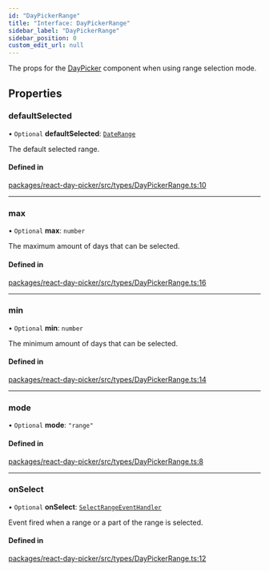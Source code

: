 ```yaml
---
id: "DayPickerRange"
title: "Interface: DayPickerRange"
sidebar_label: "DayPickerRange"
sidebar_position: 0
custom_edit_url: null
---
```


The props for the [DayPicker](../functions/DayPicker) component when using range selection mode.

## Properties

### defaultSelected

• `Optional` **defaultSelected**: [`DateRange`](../types/DateRange)

The default selected range.

#### Defined in

[packages/react-day-picker/src/types/DayPickerRange.ts:10](https://github.com/gpbl/react-day-picker/blob/0df406c0/packages/react-day-picker/src/types/DayPickerRange.ts#L10)

___

### max

• `Optional` **max**: `number`

The maximum amount of days that can be selected.

#### Defined in

[packages/react-day-picker/src/types/DayPickerRange.ts:16](https://github.com/gpbl/react-day-picker/blob/0df406c0/packages/react-day-picker/src/types/DayPickerRange.ts#L16)

___

### min

• `Optional` **min**: `number`

The minimum amount of days that can be selected.

#### Defined in

[packages/react-day-picker/src/types/DayPickerRange.ts:14](https://github.com/gpbl/react-day-picker/blob/0df406c0/packages/react-day-picker/src/types/DayPickerRange.ts#L14)

___

### mode

• `Optional` **mode**: ``"range"``

#### Defined in

[packages/react-day-picker/src/types/DayPickerRange.ts:8](https://github.com/gpbl/react-day-picker/blob/0df406c0/packages/react-day-picker/src/types/DayPickerRange.ts#L8)

___

### onSelect

• `Optional` **onSelect**: [`SelectRangeEventHandler`](../types/SelectRangeEventHandler)

Event fired when a range or a part of the range is selected.

#### Defined in

[packages/react-day-picker/src/types/DayPickerRange.ts:12](https://github.com/gpbl/react-day-picker/blob/0df406c0/packages/react-day-picker/src/types/DayPickerRange.ts#L12)
